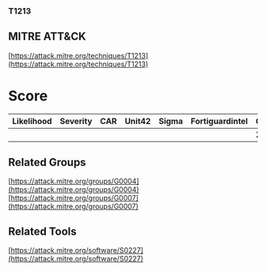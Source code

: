 
### T1213
## MITRE ATT&CK
[https://attack.mitre.org/techniques/T1213](https://attack.mitre.org/techniques/T1213)

# Score

| Likelihood | Severity | CAR | Unit42 | Sigma | Fortiguardintel | Groups | Malwares | Tools |
| ---------- | -------- | --- | ------ | ----- | --------------- | ---  | --- | --- |
 |   |   |   |   |   |   | 2 |   | 1 |



## Related Groups

[https://attack.mitre.org/groups/G0004](https://attack.mitre.org/groups/G0004)
[https://attack.mitre.org/groups/G0007](https://attack.mitre.org/groups/G0007)
[]()


## Related Tools

[https://attack.mitre.org/software/S0227](https://attack.mitre.org/software/S0227)
[]()
